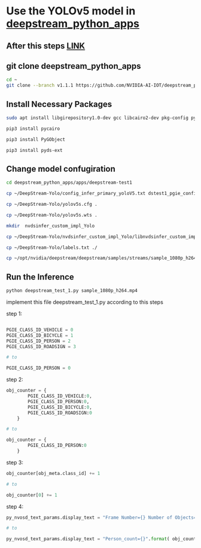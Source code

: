# Use the YOLOv5 model in [deepstream_python_apps](https://github.com/NVIDIA-AI-IOT/deepstream_python_apps)

## After this steps [LINK](https://github.com/CV-Jetson-Nano/YOLOv5_install_deepstream)

## git clone deepstream_python_apps

```bash
cd ~
git clone --branch v1.1.1 https://github.com/NVIDIA-AI-IOT/deepstream_python_apps.git
```

## Install Necessary Packages

```bash
sudo apt install libgirepository1.0-dev gcc libcairo2-dev pkg-config python3-dev gir1.2-gtk-3.0

pip3 install pycairo

pip3 install PyGObject

pip3 install pyds-ext
```

## Change model confugiration

```bash
cd deepstream_python_apps/apps/deepstream-test1

cp ~/DeepStream-Yolo/config_infer_primary_yoloV5.txt dstest1_pgie_config.txt

cp ~/DeepStream-Yolo/yolov5s.cfg .

cp ~/DeepStream-Yolo/yolov5s.wts .

mkdir  nvdsinfer_custom_impl_Yolo

cp ~/DeepStream-Yolo/nvdsinfer_custom_impl_Yolo/libnvdsinfer_custom_impl_Yolo.so ./nvdsinfer_custom_impl_Yolo

cp ~/DeepStream-Yolo/labels.txt ./

cp ~/opt/nvidia/deepstream/deepstream/samples/streams/sample_1080p_h264.mp4
```
## Run the Inference 

```bash
python deepstream_test_1.py sample_1080p_h264.mp4
```

implement this file deepstream_test_1.py
according to this steps

step 1:
```python

PGIE_CLASS_ID_VEHICLE = 0
PGIE_CLASS_ID_BICYCLE = 1
PGIE_CLASS_ID_PERSON = 2
PGIE_CLASS_ID_ROADSIGN = 3

# to

PGIE_CLASS_ID_PERSON = 0
```

step 2:
```python
obj_counter = {
        PGIE_CLASS_ID_VEHICLE:0,
        PGIE_CLASS_ID_PERSON:0,
        PGIE_CLASS_ID_BICYCLE:0,
        PGIE_CLASS_ID_ROADSIGN:0
    }

# to

obj_counter = {
        PGIE_CLASS_ID_PERSON:0
    }
```

step 3:
```python
obj_counter[obj_meta.class_id] += 1

# to

obj_counter[0] += 1
```

step 4:
```python
py_nvosd_text_params.display_text = "Frame Number={} Number of Objects={} Vehicle_count={} Person_count={}".format(frame_number, num_rects, obj_counter[PGIE_CLASS_ID_VEHICLE], obj_counter[PGIE_CLASS_ID_PERSON])

# to

py_nvosd_text_params.display_text = "Person_count={}".format( obj_counter[PGIE_CLASS_ID_PERSON])
```
